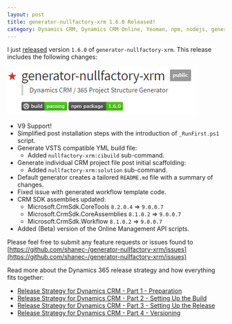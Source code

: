 ```yaml
---
layout: post
title: generator-nullfactory-xrm 1.6.0 Released!
category: Dynamics CRM, Dynamics CRM Online, Yeoman, npm, nodejs, generator-nullfactory-xrm
---
```

I just [released](https://www.npmjs.com/package/generator-nullfactory-xrm) version `1.6.0` of `generator-nullfactory-xrm`. This release includes the following changes:

![generator-nullfactory-xrm](/images/posts/generator160/hero.png)

- V9 Support!
- Simplified post installation steps with the introduction of `_RunFirst.ps1` script.
- Generate VSTS compatible YML build file:
   - Added `nullfactory-xrm:cibuild` sub-command.
- Generate individual CRM project file post initial scaffolding:
  - Added `nullfactory-xrm:solution` sub-command. 
- Default generator creates a tailored `README.md` file with a summary of changes.
- Fixed issue with generated workflow template code.
- CRM SDK assemblies updated:
  - Microsoft.CrmSdk.CoreTools `8.2.0.4` => `9.0.0.7`
  - Microsoft.CrmSdk.CoreAssemblies `8.1.0.2` => `9.0.0.7`
  - Microsoft.CrmSdk.Workflow `8.1.0.2` =>  `9.0.0.7`
- Added (Beta) version of the Online Management API scripts.

<!--excerpt-->

Please feel free to submit any feature requests or issues found to [https://github.com/shanec-/generator-nullfactory-xrm/issues](https://github.com/shanec-/generator-nullfactory-xrm/issues)

Read more about the Dynamics 365 release strategy and how everything fits together:

- [Release Strategy for Dynamics CRM - Part 1 - Preparation](/2016/10/release-strategy-for-dynamics-crm-prepping-part-1/)
- [Release Strategy for Dynamics CRM - Part 2 - Setting Up the Build](/2016/11/release-strategy-for-dynamics-crm-setting-up-the-build-part-2)
- [Release Strategy for Dynamics CRM - Part 3 - Setting Up the Release](/2016/11/release-strategy-for-dynamics-crm-setting-up-the-release-part-3/)
- [Release Strategy for Dynamics CRM - Part 4 - Versioning](/2017/02/release-strategy-for-dynamics-crm-versioning-part-4/)